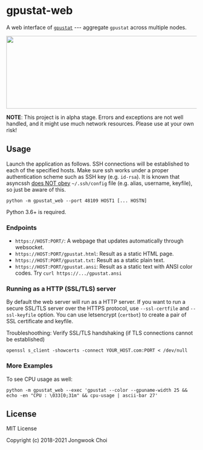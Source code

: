 gpustat-web
===========

A web interface of [`gpustat`][gpustat] ---
aggregate `gpustat` across multiple nodes.

<p align="center">
  <img src="screenshot.png" width="800" height="192" />
</p>

**NOTE**: This project is in alpha stage. Errors and exceptions are not well handled, and it might use much network resources. Please use at your own risk!


Usage
-----

Launch the application as follows. SSH connections will be established to each of the specified hosts.
Make sure ssh works under a proper authentication scheme such as SSH key (e.g. `id-rsa`).
It is known that asyncssh [does NOT obey](https://github.com/ronf/asyncssh/issues/108) `~/.ssh/config` file
(e.g. alias, username, keyfile), so just be aware of this.

```
python -m gpustat_web --port 48109 HOST1 [... HOSTN]
```

Python 3.6+ is required.

[gpustat]: https://github.com/wookayin/gpustat/


### Endpoints

- `https://HOST:PORT/`: A webpage that updates automatically through websocket.
- `https://HOST:PORT/gpustat.html`: Result as a static HTML page.
- `https://HOST:PORT/gpustat.txt`: Result as a static plain text.
- `https://HOST:PORT/gpustat.ansi`: Result as a static text with ANSI color codes. Try `curl https://.../gpustat.ansi`


### Running as a HTTP (SSL/TLS) server

By default the web server will run as a HTTP server.
If you want to run a secure SSL/TLS server over the HTTPS protocol, use `--ssl-certfile` and `--ssl-keyfile` option.
You can use letsencrypt (`certbot`) to create a pair of SSL certificate and keyfile.

Troubleshoothing: Verify SSL/TLS handshaking (if TLS connections cannot be established)
```
openssl s_client -showcerts -connect YOUR_HOST.com:PORT < /dev/null
```


### More Examples

To see CPU usage as well:

```
python -m gpustat_web --exec 'gpustat --color --gpuname-width 25 && echo -en "CPU : \033[0;31m" && cpu-usage | ascii-bar 27'
```


License
-------

MIT License

Copyright (c) 2018-2021 Jongwook Choi
